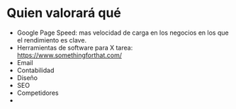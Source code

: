 # Quien valorará qué
- Google Page Speed: mas velocidad de carga en los negocios en los que el rendimiento es clave. 
- Herramientas de software para X tarea: https://www.somethingforthat.com/
- Email
- Contabilidad
- Diseño
- SEO
- Competidores
- 
